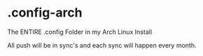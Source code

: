 # .config-arch
The ENTIRE .config Folder in my Arch Linux Install

 All push will be in sync's and each sync will happen every month.
